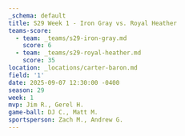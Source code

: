 ```yaml
---
_schema: default
title: S29 Week 1 - Iron Gray vs. Royal Heather
teams-score:
  - team: _teams/s29-iron-gray.md
    score: 6
  - team: _teams/s29-royal-heather.md
    score: 35
location: _locations/carter-baron.md
field: '1'
date: 2025-09-07 12:30:00 -0400
season: 29
week: 1
mvp: Jim R., Gerel H.
game-ball: DJ C., Matt M.
sportsperson: Zach M., Andrew G.
---
```

